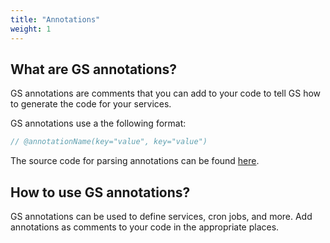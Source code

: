 ```yaml
---
title: "Annotations"
weight: 1
---
```

## What are GS annotations?

GS annotations are comments that you can add to your code to tell GS how to generate the code for your services.

GS annotations use a the following format:

```go
// @annotationName(key="value", key="value")
```

The source code for parsing annotations can be found [here](https://github.com/go-services/annotation).

## How to use GS annotations?

GS annotations can be used to define services, cron jobs, and more. Add annotations as comments to your code in the appropriate places.

